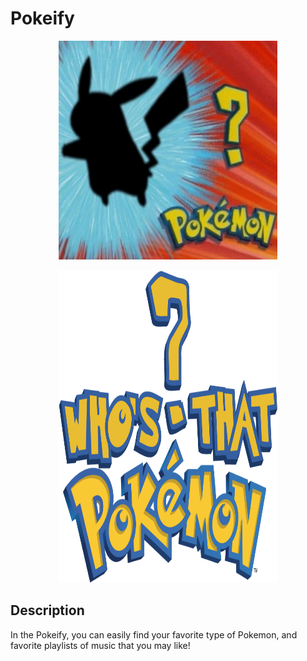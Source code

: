 # Pokeify


<p align="center">
  <img src="./README/pokemon.gif" alt="animated" width="350" height="350" />
</p>


<p align="center">
  <img src="./README/whodatpokemon.png" alt="animated" width="350" height="500" />
</p>

## Description
In the Pokeify, you can easily find your favorite type of Pokemon, and favorite playlists of music that you may like!